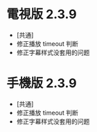 # 電視版 2.3.9

* [共通]
* 修正播放 timeout 判断
* 修正字幕样式没套用的问题

# 手機版 2.3.9

* [共通]
* 修正播放 timeout 判断
* 修正字幕样式没套用的问题